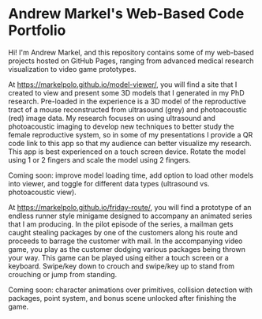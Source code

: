 # Andrew Markel's Web-Based Code Portfolio

Hi! I'm Andrew Markel, and this repository contains some of my web-based projects hosted on GitHub Pages, ranging from advanced medical research visualization to video game prototypes.

At https://markelpolo.github.io/model-viewer/, you will find a site that I created to view and present some 3D models that I generated in my PhD research. Pre-loaded in the experience is a 3D model of the reproductive tract of a mouse reconstructed from ultrasound (grey) and photoacoustic (red) image data. My research focuses on using ultrasound and photoacoustic imaging to develop new techniques to better study the female reproductive system, so in some of my presentations I provide a QR code link to this app so that my audience can better visualize my research. This app is best experienced on a touch screen device. Rotate the model using 1 or 2 fingers and scale the model using 2 fingers. 

Coming soon: improve model loading time, add option to load other models into viewer, and toggle for different data types (ultrasound vs. photoacoustic view).

At https://markelpolo.github.io/friday-route/, you will find a prototype of an endless runner style minigame designed to accompany an animated series that I am producing. In the pilot episode of the series, a mailman gets caught stealing packages by one of the customers along his route and proceeds to barrage the customer with mail. In the accompanying video game, you play as the customer dodging various packages being thrown your way. This game can be played using either a touch screen or a keyboard. Swipe/key down to crouch and swipe/key up to stand from crouching or jump from standing. 

Coming soon: character animations over primitives, collision detection with packages, point system, and bonus scene unlocked after finishing the game.


